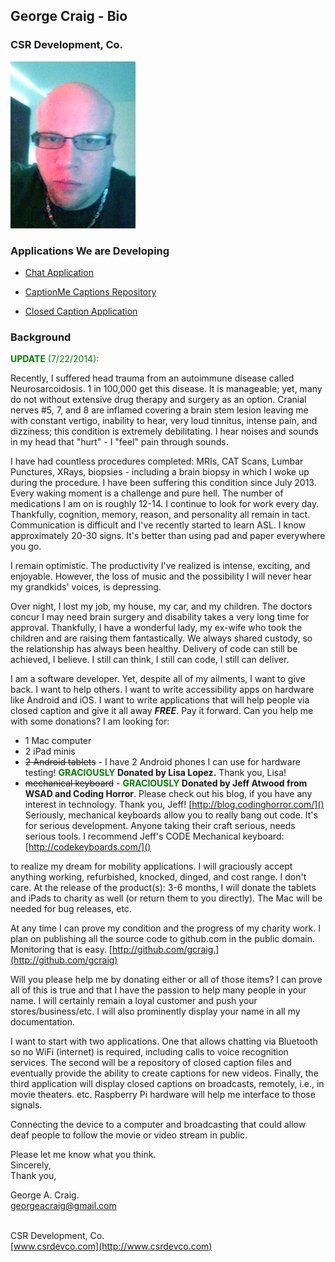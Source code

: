 ## George Craig - Bio
### CSR Development, Co.

![](george-craig.jpg)

### Applications We are Developing

- [Chat Application](ChatApplication1.png)

- [CaptionMe Captions Repository](CaptionMe.png)

- [Closed Caption Application](Application2.png)

### Background
**<font color="green">UPDATE** (7/22/2014):</font> 

Recently, I suffered head trauma from an autoimmune disease called Neurosarcoidosis. 1 in 100,000 get this disease. It is manageable; yet, many do not without extensive drug therapy and surgery as an option. Cranial nerves #5, 7, and 8 are inflamed covering a brain stem lesion leaving me with constant vertigo, inability to hear, very loud tinnitus, intense pain, and dizziness; this condition is extremely debilitating. I hear noises and sounds in my head that "hurt" - I "feel" pain through sounds.

I have had countless procedures completed: MRIs, CAT Scans, Lumbar Punctures, XRays, biopsies - including a brain biopsy in which I woke up during the procedure. I have been suffering this condition since July 2013. Every waking moment is a challenge and pure hell. The number of medications I am on is roughly 12-14. I continue to look for work every day. Thankfully, cognition, memory, reason, and personality all remain in tact. Communication is difficult and I've recently started to learn ASL. I know approximately 20-30 signs. It's better than using pad and paper everywhere you go.

I remain optimistic. The productivity I've realized is intense, exciting, and enjoyable. However, the loss of music and the possibility I will never hear my grandkids' voices, is depressing.

Over night, I lost my job, my house, my car, and my children. The doctors concur I may need brain surgery and disability takes a very long time for approval. Thankfully, I have a wonderful lady, my ex-wife who took the children and are raising them fantastically. We always shared custody, so the relationship has always been healthy. Delivery of code can still be achieved, I believe. I still can think, I still can code, I still can deliver.

I am a software developer. Yet, despite all of my ailments, I want to give back. I want to help others. I want to write accessibility apps on hardware like Android and iOS. I want to write applications that will help people via closed caption and give it all away _**FREE**_. Pay it forward. Can you help me with some donations? I am looking for:

<!-- - 2 Android tablets -->
<!-- <del>2 iPad minis</del> - I can use iPad tablets/minis, but I have acquired an iPhone 4 and iPad2. I can use these for testing! -->
- 1 Mac computer
- 2 iPad minis
- <del>2 Android tablets</del> - I have 2 Android phones I can use for hardware testing! **<font color="green">GRACIOUSLY</font> Donated by Lisa Lopez.** Thank you, Lisa!
- <del>mechanical keyboard</del> - **<font color="green">GRACIOUSLY</font> Donated by Jeff Atwood from WSAD and Coding Horror**. Please check out his blog, if you have any interest in technology. Thank you, Jeff! [http://blog.codinghorror.com/]() Seriously, mechanical keyboards allow you to really bang out code. It's for serious development. Anyone taking their craft serious, needs serious tools. I recommend Jeff's CODE Mechanical keyboard: [http://codekeyboards.com/]() <br>

to realize my dream for mobility applications. I will graciously accept anything working, refurbished, knocked, dinged, and cost range. I don't care. At the release of the product(s): 3-6 months, I will donate the tablets and iPads to charity as well (or return them to you directly). The Mac will be needed for bug releases, etc.

At any time I can prove my condition and the progress of my charity work. I plan on publishing all the source code to github.com in the public domain. Monitoring that is easy. [http://github.com/gcraig.](http://github.com/gcraig)

Will you please help me by donating either or all of those items? I can prove all of this is true and that I have the passion to help many people in your name. I will certainly remain a loyal customer and push your stores/business/etc. I will also prominently display your name in all my documentation. 

I want to start with two applications. One that allows chatting via Bluetooth so no WiFi (internet) is required, including calls to voice recognition services. The second will be a repository of closed caption files and eventually provide the ability to create captions for new videos. Finally, the third application will display closed captions on broadcasts, remotely, i.e., in movie theaters. etc. Raspberry Pi hardware will help me interface to those signals. 

Connecting the device to a computer and broadcasting that could allow deaf people to follow the movie or video stream in public.

Please let me know what you think.<br> 
Sincerely,<br>
Thank you,

George A. Craig.<br>
[georgeacraig@gmail.com](mailto:georgeacraig@gmail.com)<br><br>

CSR Development, Co.<br>
[www.csrdevco.com](http://www.csrdevco.com)

